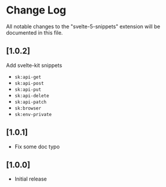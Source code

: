 # Change Log

All notable changes to the "svelte-5-snippets" extension will be documented in this file.

## [1.0.2]

Add svelte-kit snippets

- `sk:api-get`
- `sk:api-post`
- `sk:api-put`
- `sk:api-delete`
- `sk:api-patch`
- `sk:browser`
- `sk:env-private`

## [1.0.1]

- Fix some doc typo

## [1.0.0]

- Initial release
